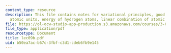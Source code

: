```yaml
---
content_type: resource
description: This file contains notes for variational principles, good quantum numbers,
  atomic units, energy of hydrogen atoms, linear combination of atomic model etc.
file: https://ol-ocw-studio-app-production.s3.amazonaws.com/courses/3-012-fundamentals-of-materials-science-fall-2005/b50ea7acb67c3fbfc3d1cdeb6fb9e145_lec09b.pdf
file_type: application/pdf
resourcetype: Document
title: lec09b.pdf
uid: b50ea7ac-b67c-3fbf-c3d1-cdeb6fb9e145
---
```

